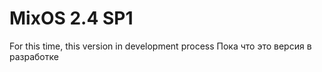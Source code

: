 # MixOS 2.4 SP1
For this time, this version in development process
Пока что это версия в разработке
